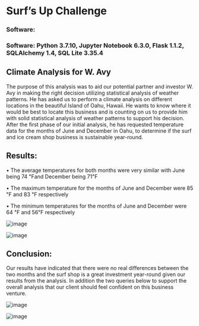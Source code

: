 # Surf’s Up Challenge

### Software:
### Software: Python 3.7.10, Jupyter Notebook 6.3.0, Flask 1.1.2, SQLAlchemy 1.4, SQL Lite 3.35.4

## Climate Analysis for W. Avy
The purpose of this analysis was to aid our potential partner and investor W. Avy in making the right decision utilizing statistical analysis of weather patterns. 
He has asked us to perform a climate analysis on different locations in the beautiful Island of Oahu, Hawaii. 
He wants to know where it would be best to locate this business and is counting on us to provide him with solid statistical analysis of weather patterns to support his decision. 
After the first phase of our initial analysis, he has requested temperature data for the months of June and December in Oahu, to determine if the surf and ice cream shop business is sustainable year-round.

## Results:
• The average temperatures for both months were very similar with June being 74 ℉and December being 71℉

• The maximum temperature for the months of June and December were 85 ℉ and 83 ℉ respectively

• The minimum temperatures for the months of June and December were 64 ℉ and 56℉ respectively

![image](https://user-images.githubusercontent.com/91692536/145732643-5d597766-73f6-4f16-b51d-fcf77fbf300b.png)

![image](https://user-images.githubusercontent.com/91692536/145732668-0c5a498d-6989-41fc-916a-6afba0bc8ab4.png)

## Conclusion:
Our results have indicated that there were no real differences between the two months and the surf shop is a great investment year-round given our results from the analysis. In addition the two queries below to support the overall analysis that our client should feel confident on this business venture.

![image](https://user-images.githubusercontent.com/91692536/146116043-b0c03291-cff6-4c8f-ad00-48b89c216fad.png)

![image](https://user-images.githubusercontent.com/91692536/146116096-04999739-d8e9-441f-bf75-23fe1149cdfb.png)
